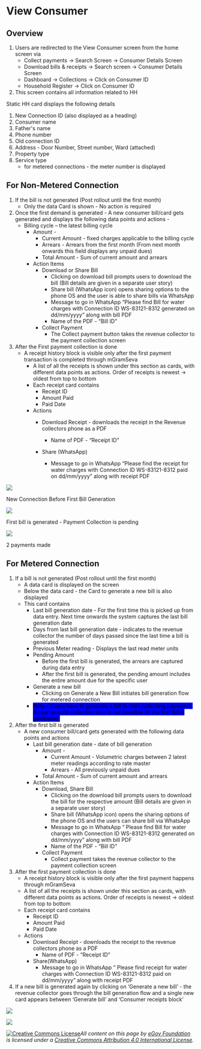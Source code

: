 # View Consumer

## Overview

1. Users are redirected to the View Consumer screen from the home screen via
   * Collect payments → Search Screen → Consumer Details Screen
   * Download bills & receipts → Search screen → Consumer Details Screen
   * Dashboard → Collections → Click on Consumer ID
   * Household Register → Click on Consumer ID
2. This screen contains all information related to HH

Static HH card displays the following details

1. New Connection ID (also displayed as a heading)
2. Consumer name
3. Father's name
4. Phone number
5. Old connection ID
6. Address - Door Number, Street number, Ward (attached)
7. Property type
8. Service type
   * for metered connections - the meter number is displayed

## **For Non-Metered Connection**

1. If the bill is not generated (Post rollout until the first month)
   * Only the data Card is shown - No action is required  &#x20;
2. Once the first demand is generated - A new consumer bill/card gets generated and displays the following data points and actions -
   * &#x20;Billing cycle – the latest billing cycle
     * Amount -&#x20;
       * Current Amount - fixed charges applicable to the billing cycle
       * Arrears - Arrears from the first month (From next month onwards this field displays any unpaid dues)
       * Total Amount - Sum of current amount and arrears
     * Action Items
       * Download or Share Bill
         * Clicking on download bill prompts users to download the bill (Bill details are given in a separate user story)
         * Share bill (WhatsApp icon) opens sharing options to the phone OS and the user is able to share bills via WhatsApp
         * Message to go in WhatsApp “Please find Bill for water charges with Connection ID WS-83121-8312 generated on dd/mm/yyyy” along with bill PDF
         * Name of the PDF - “Bill ID”
       * Collect Payment
         * The Collect payment button takes the revenue collector to the payment collection screen
3. After the First payment collection is done
   * A receipt history block is visible only after the first payment transaction is completed through mGramSeva
     * A list of all the receipts is shown under this section as cards, with different data points as actions. Order of receipts is newest → oldest from top to bottom
     * Each receipt card contains
       * Receipt ID
       * Amount Paid
       * Paid Date
     * Actions
       * Download Receipt - downloads the receipt in the Revenue collectors phone as a PDF
         * Name of PDF - “Receipt ID”
       *   Share (WhatsApp)

           * Message to go in WhatsApp “Please find the receipt for water charges with Connection ID WS-83121-8312 paid on dd/mm/yyyy” along with receipt PDF



![](<../../../.gitbook/assets/image (19).png>)

New Connection Before First Bill Generation

![](<../../../.gitbook/assets/image (137).png>)

First bill is generated - Payment Collection is pending

![](<../../../.gitbook/assets/image (145).png>)

2 payments made

## For Metered Connection

1. If a bill is not generated (Post rollout until the first month)
   * A data card is displayed on the screen
   * Below the data card - the Card to generate a new bill is also displayed
   * This card contains
     * Last bill generation date - For the first time this is picked up from data entry. Next time onwards the system captures the last bill generation date
     * Days from last bill generation date - indicates to the revenue collector the number of days passed since the last time a bill is generated
     * Previous Meter reading - Displays the last read meter units&#x20;
     * Pending Amount
       * Before the first bill is generated, the arrears are captured during data entry
       * After the first bill is generated, the pending amount includes the entire amount due for the specific user
     * Generate a new bill
       * Clicking on Generate a New Bill initiates bill generation flow for metered connection
     * <mark style="background-color:blue;">Note - Users have to generate a bill to start collecting payments. Arrear amount collection also is not possible till the first bill is generated.</mark>&#x20;
2. After the first bill is generated
   * A new consumer bill/card gets generated with the following data points and actions
     * Last bill generation date - date of bill generation
       * Amount -
         * Current Amount - Volumetric charges between 2 latest meter readings according to rate master
         * Arrears - All previously unpaid dues
       * Total Amount - Sum of current amount and arrears
     * Action Items
       * Download, Share Bill
         * Clicking on the download bill prompts users to download the bill for the respective amount (Bill details are given in a separate user story)
         * Share bill (WhatsApp icon) opens the sharing options of the phone OS and the users can share bill via WhatsApp
         * Message to go in WhatsApp “ Please find Bill for water charges with Connection ID WS-83121-8312 generated on dd/mm/yyyy” along with bill PDF
         * Name of the PDF - “Bill ID”
       * Collect Payment
         * Collect payment takes the revenue collector to the payment collection screen
3. After the first payment collection is done
   * A receipt history block is visible only after the first payment happens through mGramSeva
   * A list of all the receipts is shown under this section as cards, with different data points as actions. Order of receipts is newest → oldest from top to bottom
   * Each receipt card contains
     * Receipt ID
     * Amount Paid
     * Paid Date
   * Actions
     * Download Receipt - downloads the receipt to the revenue collectors phone as a PDF
       * Name of PDF - “Receipt ID”
     * Share(WhatsApp)
       * Message to go in WhatsApp “ Please find receipt for water charges with Connection ID WS-83121-8312 paid on dd/mm/yyyy” along with receipt PDF
4. If a new bill is generated again by clicking on ‘Generate a new bill’ - the revenue collector goes through the bill generation flow and a single new card appears between ‘Generate bill’ and ‘Consumer receipts block’

<img src="../../../.gitbook/assets/image (2).png" alt="" data-size="original">![](<../../../.gitbook/assets/image (111).png>)

![](<../../../.gitbook/assets/image (119).png>)



[![Creative Commons License](https://i.creativecommons.org/l/by/4.0/80x15.png)_​_](http://creativecommons.org/licenses/by/4.0/)_All content on this page by_ [_eGov Foundation_](https://egov.org.in/) _is licensed under a_ [_Creative Commons Attribution 4.0 International License_](http://creativecommons.org/licenses/by/4.0/)_._
